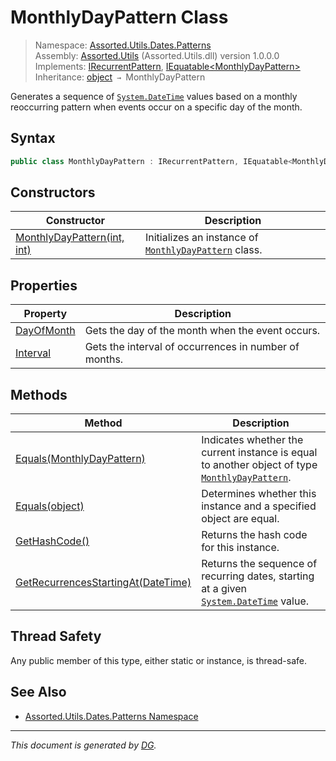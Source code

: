 ﻿# MonthlyDayPattern Class

> Namespace: [Assorted.Utils.Dates.Patterns](_toc.Assorted.Utils.md#Assorted.Utils.Dates.Patterns%20Namespace)\
> Assembly: [Assorted.Utils](_toc.Assorted.Utils.md) (Assorted.Utils.dll) version 1.0.0.0\
> Implements: [IRecurrentPattern](Assorted.Utils.Dates.IRecurrentPattern.md), [IEquatable\<MonthlyDayPattern>](https://docs.microsoft.com/en-us/dotnet/api/system.iequatable-1)\
> Inheritance: [object](https://docs.microsoft.com/en-us/dotnet/api/system.object) `→` MonthlyDayPattern

Generates a sequence of [`System.DateTime`](https://docs.microsoft.com/en-us/dotnet/api/system.datetime) values based on a monthly reoccurring pattern when events occur on a specific day of the month.

## Syntax

```csharp
public class MonthlyDayPattern : IRecurrentPattern, IEquatable<MonthlyDayPattern>
```

## Constructors

Constructor | Description
--- | ---
[MonthlyDayPattern(int, int)](Assorted.Utils.Dates.Patterns.MonthlyDayPattern.-ctor.md) | Initializes an instance of [`MonthlyDayPattern`](Assorted.Utils.Dates.Patterns.MonthlyDayPattern.md) class.

## Properties

Property | Description
--- | ---
[DayOfMonth](Assorted.Utils.Dates.Patterns.MonthlyDayPattern.DayOfMonth.md) | Gets the day of the month when the event occurs.
[Interval](Assorted.Utils.Dates.Patterns.MonthlyDayPattern.Interval.md) | Gets the interval of occurrences in number of months.

## Methods

Method | Description
--- | ---
[Equals(MonthlyDayPattern)](Assorted.Utils.Dates.Patterns.MonthlyDayPattern.Equals.md#Equals%28MonthlyDayPattern%29) | Indicates whether the current instance is equal to another object of type [`MonthlyDayPattern`](Assorted.Utils.Dates.Patterns.MonthlyDayPattern.md).
[Equals(object)](Assorted.Utils.Dates.Patterns.MonthlyDayPattern.Equals.md#Equals%28object%29) | Determines whether this instance and a specified object are equal.
[GetHashCode()](Assorted.Utils.Dates.Patterns.MonthlyDayPattern.GetHashCode.md) | Returns the hash code for this instance.
[GetRecurrencesStartingAt(DateTime)](Assorted.Utils.Dates.Patterns.MonthlyDayPattern.GetRecurrencesStartingAt.md) | Returns the sequence of recurring dates, starting at a given [`System.DateTime`](https://docs.microsoft.com/en-us/dotnet/api/system.datetime) value.

## Thread Safety

Any public member of this type, either static or instance, is thread\-safe.

## See Also

- [Assorted.Utils.Dates.Patterns Namespace](_toc.Assorted.Utils.md#Assorted.Utils.Dates.Patterns%20Namespace)

---

_This document is generated by [DG](https://github.com/Khojasteh/dg)._
